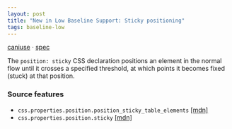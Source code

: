 ```yaml
---
layout: post
title: "New in Low Baseline Support: Sticky positioning"
tags: baseline-low
---
```


[caniuse](https://caniuse.com/?search=sticky-positioning) · [spec](https://drafts.csswg.org/css-position-3/#stickypos-insets)

The `position: sticky` CSS declaration positions an element in the normal flow until it crosses a specified threshold, at which points it becomes fixed (stuck) at that position.

### Source features

- ``css.properties.position.position_sticky_table_elements`` [[mdn]](https://https://developer.mozilla.org/en-US/search?q=css.properties.position.position_sticky_table_elements)
- ``css.properties.position.sticky`` [[mdn]](https://https://developer.mozilla.org/en-US/search?q=css.properties.position.sticky)
